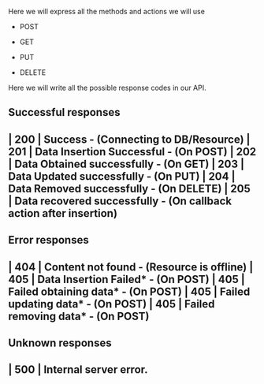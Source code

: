 Here we will express all the methods and actions we will use
 - POST

 - GET

 - PUT

 - DELETE

Here we will write all the possible response codes in our API.

Successful responses
--------------------------------------------------------------------------
| 200 | Success - (Connecting to DB/Resource)
| 201 | Data Insertion Successful - (On POST)
| 202 | Data Obtained successfully - (On GET)
| 203 | Data Updated successfully - (On PUT)
| 204 | Data Removed successfully - (On DELETE)
| 205 | Data recovered successfully - (On callback action after insertion)
--------------------------------------------------------------------------

Error responses
--------------------------------------------------------------------------
| 404 | Content not found - (Resource is offline)
| 405 | Data Insertion Failed* - (On POST)
| 405 | Failed obtaining data* - (On POST)
| 405 | Failed updating data* - (On POST)
| 405 | Failed removing data* - (On POST)
--------------------------------------------------------------------------

Unknown responses
--------------------------------------------------------------------------
| 500 | Internal server error.
--------------------------------------------------------------------------
